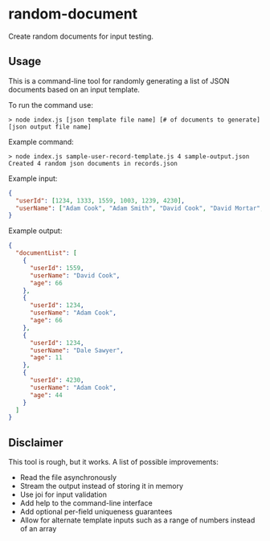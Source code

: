 # random-document
Create random documents for input testing.

## Usage

This is a command-line tool for randomly generating a list of JSON documents based on an input template.

To run the command use:

```
> node index.js [json template file name] [# of documents to generate] [json output file name]
```

Example command:

```
> node index.js sample-user-record-template.js 4 sample-output.json
Created 4 random json documents in records.json
```

Example input:

```json
{
  "userId": [1234, 1333, 1559, 1003, 1239, 4230],
  "userName": ["Adam Cook", "Adam Smith", "David Cook", "David Mortar", "Dale Sawyer"]
}
```

Example output:

```json
{
  "documentList": [
    {
      "userId": 1559,
      "userName": "David Cook",
      "age": 66
    },
    {
      "userId": 1234,
      "userName": "Adam Cook",
      "age": 66
    },
    {
      "userId": 1234,
      "userName": "Dale Sawyer",
      "age": 11
    },
    {
      "userId": 4230,
      "userName": "Adam Cook",
      "age": 44
    }
  ]
}
```

## Disclaimer

This tool is rough, but it works. A list of possible improvements:
* Read the file asynchronously
* Stream the output instead of storing it in memory
* Use joi for input validation
* Add help to the command-line interface
* Add optional per-field uniqueness guarantees
* Allow for alternate template inputs such as a range of numbers instead of an array
